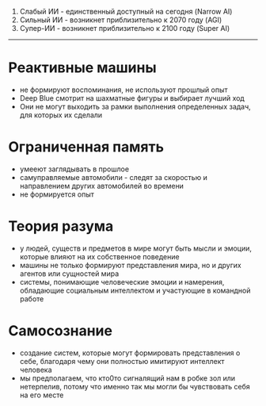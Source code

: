 1. Слабый ИИ - единственный доступный на сегодня (Narrow AI)
2. Сильный ИИ - возникнет приблизительно к 2070 году (AGI)
3. Супер-ИИ - возникнет приблизительно к 2100 году (Super AI)

---

# Реактивные машины
- не формируют воспоминания, не используют прошлый опыт
- Deep Blue смотрит на шахматные фигуры и выбирает лучший ход
- Они не могут выходить за рамки выполнения определенных задач, для которых их сделали

# Ограниченная память
- умееют заглядывать в прошлое
- самуправляемые автомобили - следят за скоростью и направлением других автомобилей во времени
- не формируется опыт

# Теория разума
- у людей, существ и предметов в мире могут быть мысли и эмоции, которые влияют на их собственное поведение
- машины не только формируют представления мира, но и других агентов или сущностей мира
- системы, понимающие человеческие эмоции и намерения, обладающие социальным интеллектом и участующие в командной работе

# Самосознание
- создание систем, которые могут формировать представления о себе, благодаря чему они полностью имитируют интеллект человека
- мы предполагаем, что кто0то сигналящий нам в робке зол или нетерпелив, потому что именно так мы могли бы чувствовать себя на его месте